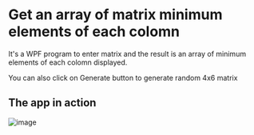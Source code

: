 # Get an array of matrix minimum elements of each colomn

It's a WPF program to enter matrix and the result is an array of minimum elements of each colomn displayed.

You can also click on Generate button to generate random 4x6 matrix 

## The app in action
![image](https://user-images.githubusercontent.com/124808445/229295463-76dbe9b1-634c-4221-9007-6f4410770dfe.png)
